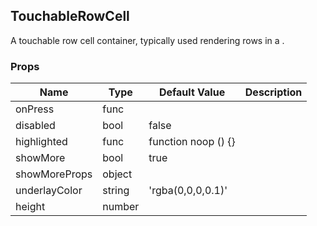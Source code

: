 ## TouchableRowCell 
 
A touchable row cell container, typically used
rendering rows in a <ListView>.
### Props
Name | Type | Default Value | Description
--- | --- | --- | --- 
onPress | func  |   | 
disabled | bool  | false | 
highlighted | func  | function noop () {} | 
showMore | bool  | true | 
showMoreProps | object  |   | 
underlayColor | string  | 'rgba(0,0,0,0.1)' | 
height | number  |   | 
 
